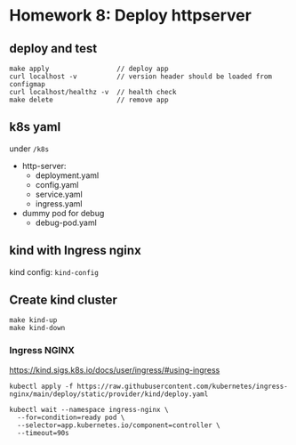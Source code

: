 # Homework 8: Deploy httpserver
## deploy and test
```shell
make apply                 // deploy app
curl localhost -v          // version header should be loaded from configmap
curl localhost/healthz -v  // health check
make delete                // remove app
```
## k8s yaml
under `/k8s`
- http-server:
  - deployment.yaml
  - config.yaml
  - service.yaml
  - ingress.yaml
- dummy pod for debug
  - debug-pod.yaml


## kind with Ingress nginx
kind config: `kind-config`
## Create kind cluster
```shell
make kind-up
make kind-down
```
### Ingress NGINX
https://kind.sigs.k8s.io/docs/user/ingress/#using-ingress
```shell
kubectl apply -f https://raw.githubusercontent.com/kubernetes/ingress-nginx/main/deploy/static/provider/kind/deploy.yaml

kubectl wait --namespace ingress-nginx \
  --for=condition=ready pod \
  --selector=app.kubernetes.io/component=controller \
  --timeout=90s
```


